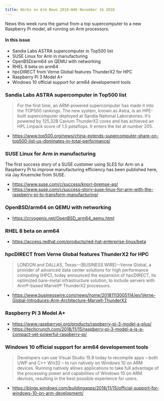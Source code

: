```yaml
---
title: Works on Arm News 2018-W46 November 16 2018
---
```


News this week runs the gamut from a top supercomputer
to a new Raspberry Pi model, all running on Arm 
processors.

#### In this issue

* Sandia Labs ASTRA supercomputer in Top500 list
* SUSE Linux for Arm in manufacturing
* OpenBSD/arm64 on QEMU with networking
* RHEL 8 beta on arm64
* hpcDIRECT from Verne Global features ThunderX2 for HPC
* Raspberry Pi 3 Model A+
* Windows 10 official support for arm64 developement tools

### Sandia Labs ASTRA supercomputer in Top500 list

> For the first time, an ARM-powered supercomputer has made it into
the TOP500 rankings. The new system, known as Astra, is an HPE-built
supercomputer deployed at Sandia National Laboratories. It’s powered
by 125,328 Cavium ThunderX2 cores and has achieved an HPL Linpack
score of 1.5 petaflops. It enters the list at number 205.

* https://www.top500.org/news/china-extends-supercomputer-share-on-top500-list-us-dominates-in-total-performance/

### SUSE Linux for Arm in manufacturing

The first success story of a SUSE customer using SLES for Arm on a 
Raspberry Pi to improve manufacturing efficiency has been published here,
via Jay Kruemcke from SUSE.

* https://www.suse.com/c/success/knorr-bremse-ag/
* https://www.suse.com/c/success-story-suse-linux-for-arm-with-the-raspberry-pi-to-transform-manufacturing/

### OpenBSD/arm64 on QEMU with networking

* https://cryogenix.net/OpenBSD_arm64_qemu.html

### RHEL 8 beta on arm64

* https://access.redhat.com/products/red-hat-enterprise-linux/beta

### hpcDIRECT from Verne Global features ThunderX2 for HPC

> LONDON and DALLAS, Texas--(BUSINESS WIRE)--Verne Global, a provider
of advanced data center solutions for high performance computing
(HPC), today announced the expansion of hpcDIRECT, its optimized
bare-metal infrastructure solution, to include servers with Arm®-based
Marvell® ThunderX2 processors.

* https://www.businesswire.com/news/home/20181113005114/en/Verne-Global-Introduces-Arm-Architecture-Marvell-ThunderX2

### Raspberry Pi 3 Model A+

* https://www.raspberrypi.org/products/raspberry-pi-3-model-a-plus/
* https://techcrunch.com/2018/11/15/raspberry-pi-3-model-a-is-a-compact-yet-powerful-raspberry-pi/

### Windows 10 official support for arm64 developement tools

> Developers can use Visual Studio 15.9 today to recompile apps –
both UWP and C++ Win32 – to run natively on Windows 10 on ARM
devices. Running natively allows applications to take full advantage
of the processing power and capabilities of Windows 10 on ARM
devices, resulting in the best possible experience for users.

* https://blogs.windows.com/buildingapps/2018/11/15/official-support-for-windows-10-on-arm-development/
